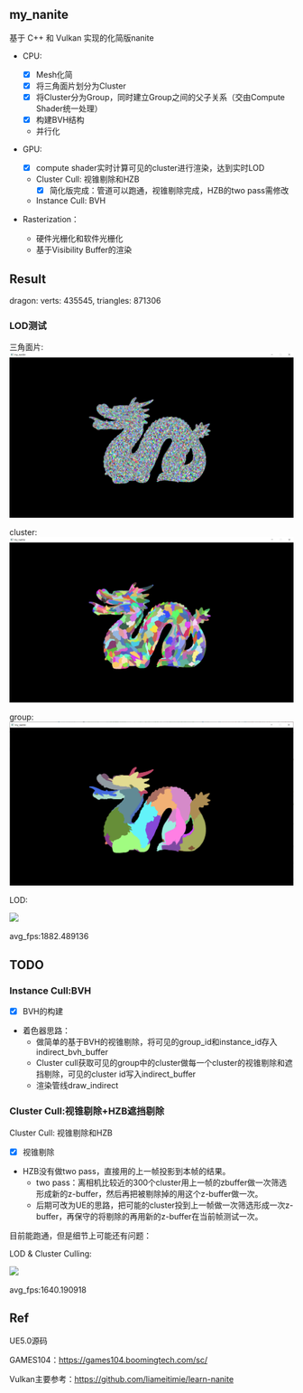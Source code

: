 ## my_nanite
基于 C++ 和 Vulkan 实现的化简版nanite

- CPU:
    - [x] Mesh化简
    - [x] 将三角面片划分为Cluster
    - [x] 将Cluster分为Group，同时建立Group之间的父子关系（交由Compute Shader统一处理）
    - [x] 构建BVH结构
    - 并行化
- GPU:
    - [x] compute shader实时计算可见的cluster进行渲染，达到实时LOD
    - Cluster Cull: 视锥剔除和HZB 
        - [x] 简化版完成：管道可以跑通，视锥剔除完成，HZB的two pass需修改
    - Instance Cull: BVH
   

- Rasterization：
    - 硬件光栅化和软件光栅化
    - 基于Visibility Buffer的渲染

## Result
dragon:
verts: 435545, triangles: 871306
### LOD测试

三角面片:
![](./pics/tri.PNG)


cluster:
![](./pics/cluster.PNG)

group:
![](./pics/group.PNG)

LOD:

![](./pics/lod.gif)

avg_fps:1882.489136

## TODO
### Instance Cull:BVH
- [x] BVH的构建
- 着色器思路：
    - 做简单的基于BVH的视锥剔除，将可见的group_id和instance_id存入indirect_bvh_buffer
    - Cluster cull获取可见的group中的cluster做每一个cluster的视锥剔除和遮挡剔除，可见的cluster id写入indirect_buffer
    - 渲染管线draw_indirect


### Cluster Cull:视锥剔除+HZB遮挡剔除
Cluster Cull: 视锥剔除和HZB
- [x] 视锥剔除
- HZB没有做two pass，直接用的上一帧投影到本帧的结果。
    - two pass：离相机比较近的300个cluster用上一帧的zbuffer做一次筛选形成新的z-buffer，然后再把被剔除掉的用这个z-buffer做一次。
    - 后期可改为UE的思路，把可能的cluster投到上一帧做一次筛选形成一次z-buffer，再保守的将剔除的再用新的z-buffer在当前帧测试一次。

目前能跑通，但是细节上可能还有问题：

LOD & Cluster Culling:

![](./pics/culling.gif)

avg_fps:1640.190918


## Ref

UE5.0源码

GAMES104：https://games104.boomingtech.com/sc/

Vulkan主要参考：https://github.com/liameitimie/learn-nanite
